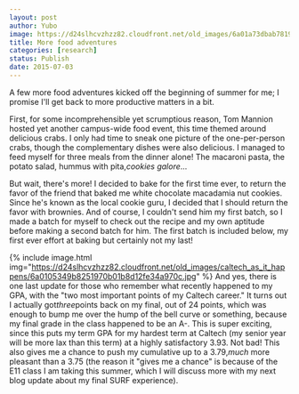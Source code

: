 ```yaml
---
layout: post
author: Yubo
image: https://d24slhcvzhzz82.cloudfront.net/old_images/6a01a73dbab781970d01b8d12fe219970c-pi.jpg
title: More food adventures 
categories: [research]
status: Publish
date: 2015-07-03
---
```



A few more food adventures kicked off the beginning of summer for me; I promise I'll get back to more productive matters in a bit.

First, for some incomprehensible yet scrumptious reason, Tom Mannion hosted yet another campus-wide food event, this time themed around delicious crabs. I only had time to sneak one picture of the one-per-person crabs, though the complementary dishes were also delicious. I managed to feed myself for three meals from the dinner alone! The macaroni pasta, the potato salad, hummus with pita,*cookies galore*...

But wait, there's more! I decided to bake for the first time ever, to return the favor of the friend that baked me white chocolate macadamia nut cookies. Since he's known as the local cookie guru, I decided that I should return the favor with brownies. And of course, I couldn't send him my first batch, so I made a batch for myself to check out the recipe and my own aptitude before making a second batch for him. The first batch is included below, my first ever effort at baking but certainly not my last!

{% include image.html img="https://d24slhcvzhzz82.cloudfront.net/old_images/caltech_as_it_happens/6a0105349b8251970b01b8d12fe34a970c.jpg" %}
And yes, there is one last update for those who remember what recently happened to my GPA, with the "two most important points of my Caltech career." It turns out I actually got*three*points back on my final, out of 24 points, which was enough to bump me over the hump of the bell curve or something, because my final grade in the class happened to be an A-. This is super exciting, since this puts my term GPA for my hardest term at Caltech (my senior year will be more lax than this term) at a highly satisfactory 3.93. Not bad! This also gives me a chance to push my cumulative up to a 3.79,*much* more pleasant than a 3.75 (the reason it "gives me a chance" is because of the E11 class I am taking this summer, which I will discuss more with my next blog update about my final SURF experience).


